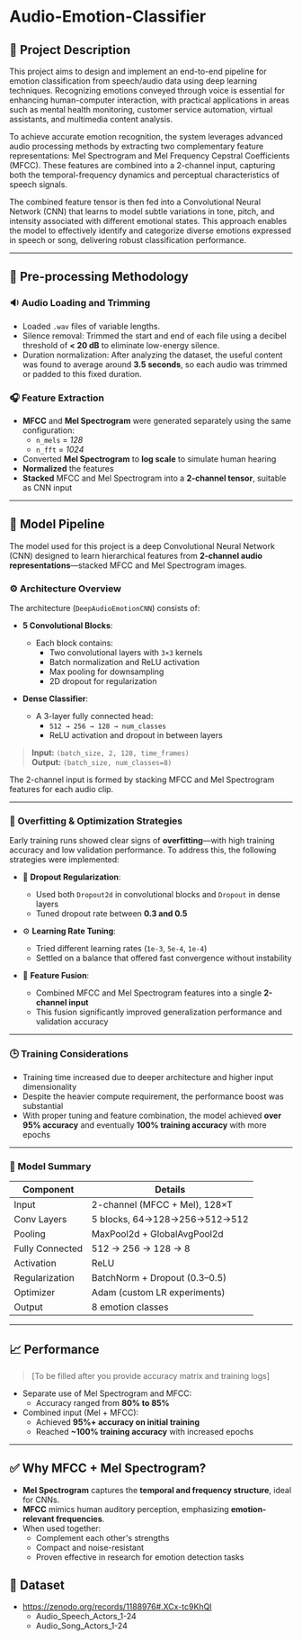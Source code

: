 # Audio-Emotion-Classifier
## 📌 Project Description

This project aims to design and implement an end-to-end pipeline for emotion classification from speech/audio data using deep learning techniques. Recognizing emotions conveyed through voice is essential for enhancing human-computer interaction, with practical applications in areas such as mental health monitoring, customer service automation, virtual assistants, and multimedia content analysis.

To achieve accurate emotion recognition, the system leverages advanced audio processing methods by extracting two complementary feature representations: Mel Spectrogram and Mel Frequency Cepstral Coefficients (MFCC). These features are combined into a 2-channel input, capturing both the temporal-frequency dynamics and perceptual characteristics of speech signals.

The combined feature tensor is then fed into a Convolutional Neural Network (CNN) that learns to model subtle variations in tone, pitch, and intensity associated with different emotional states. This approach enables the model to effectively identify and categorize diverse emotions expressed in speech or song, delivering robust classification performance.

---

## 🔄 Pre-processing Methodology

### 🔉 Audio Loading and Trimming

- Loaded `.wav` files of variable lengths.
- Silence removal: Trimmed the start and end of each file using a decibel threshold of **< 20 dB** to eliminate low-energy silence.
- Duration normalization: After analyzing the dataset, the useful content was found to average around **3.5 seconds**, so each audio was trimmed or padded to this fixed duration.

### 🎧 Feature Extraction

- **MFCC** and **Mel Spectrogram** were generated separately using the same configuration:
  - `n_mels` = *128*
  - `n_fft` = *1024*
- Converted **Mel Spectrogram** to **log scale** to simulate human hearing
- **Normalized** the features
- **Stacked** MFCC and Mel Spectrogram into a **2-channel tensor**, suitable as CNN input

---

## 🧠 Model Pipeline

The model used for this project is a deep Convolutional Neural Network (CNN) designed to learn hierarchical features from **2-channel audio representations**—stacked MFCC and Mel Spectrogram images.

### ⚙️ Architecture Overview

The architecture (`DeepAudioEmotionCNN`) consists of:

- **5 Convolutional Blocks**:
  - Each block contains:
    - Two convolutional layers with `3×3` kernels
    - Batch normalization and ReLU activation
    - Max pooling for downsampling
    - 2D dropout for regularization

- **Dense Classifier**:
  - A 3-layer fully connected head:
    - `512 → 256 → 128 → num_classes`
    - ReLU activation and dropout in between layers

> **Input:** `(batch_size, 2, 128, time_frames)`  
> **Output:** `(batch_size, num_classes=8)`

The 2-channel input is formed by stacking MFCC and Mel Spectrogram features for each audio clip.

---

### 🔧 Overfitting & Optimization Strategies

Early training runs showed clear signs of **overfitting**—with high training accuracy and low validation performance. To address this, the following strategies were implemented:

- 🔁 **Dropout Regularization**:
  - Used both `Dropout2d` in convolutional blocks and `Dropout` in dense layers
  - Tuned dropout rate between **0.3 and 0.5**

- ⚙️ **Learning Rate Tuning**:
  - Tried different learning rates (`1e-3`, `5e-4`, `1e-4`)
  - Settled on a balance that offered fast convergence without instability

- 🔀 **Feature Fusion**:
  - Combined MFCC and Mel Spectrogram features into a single **2-channel input**
  - This fusion significantly improved generalization performance and validation accuracy

---

### 🕒 Training Considerations

- Training time increased due to deeper architecture and higher input dimensionality
- Despite the heavier compute requirement, the performance boost was substantial
- With proper tuning and feature combination, the model achieved **over 95% accuracy** and eventually **100% training accuracy** with more epochs

---

### 📘 Model Summary

| Component          | Details                          |
|--------------------|----------------------------------|
| Input              | 2-channel (MFCC + Mel), 128×T    |
| Conv Layers        | 5 blocks, 64→128→256→512→512     |
| Pooling            | MaxPool2d + GlobalAvgPool2d      |
| Fully Connected    | 512 → 256 → 128 → 8              |
| Activation         | ReLU                             |
| Regularization     | BatchNorm + Dropout (0.3–0.5)    |
| Optimizer          | Adam (custom LR experiments)     |
| Output             | 8 emotion classes                |


---

## 📈 Performance

> [To be filled after you provide accuracy matrix and training logs]

- Separate use of Mel Spectrogram and MFCC:
  - Accuracy ranged from **80% to 85%**
- Combined input (Mel + MFCC):
  - Achieved **95%+ accuracy on initial training**
  - Reached **~100% training accuracy** with increased epochs

---

## ✅ Why MFCC + Mel Spectrogram?

- **Mel Spectrogram** captures the **temporal and frequency structure**, ideal for CNNs.
- **MFCC** mimics human auditory perception, emphasizing **emotion-relevant frequencies**.
- When used together:
  - Complement each other's strengths
  - Compact and noise-resistant
  - Proven effective in research for emotion detection tasks


## 📂 Dataset
- https://zenodo.org/records/1188976#.XCx-tc9KhQI
  - Audio_Speech_Actors_1-24
  - Audio_Song_Actors_1-24



